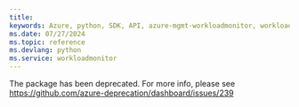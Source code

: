 ```yaml
---
title: 
keywords: Azure, python, SDK, API, azure-mgmt-workloadmonitor, workloadmonitor
ms.date: 07/27/2024
ms.topic: reference
ms.devlang: python
ms.service: workloadmonitor
---
```

The package has been deprecated. For more info, please see https://github.com/azure-deprecation/dashboard/issues/239

